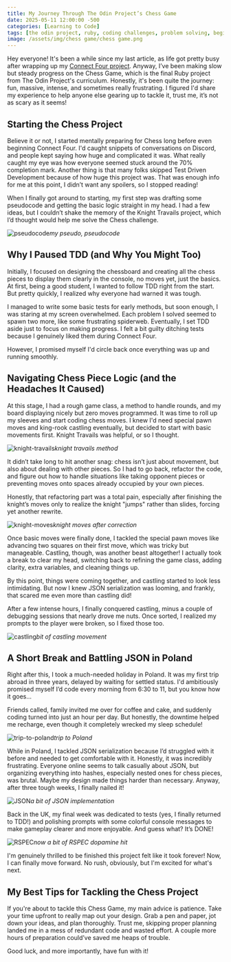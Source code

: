 ```yaml
---
title: My Journey Through The Odin Project’s Chess Game
date: 2025-05-11 12:00:00 -500
categories: [Learning to Code]
tags: [the odin project, ruby, coding challenges, problem solving, beginner programmer, coding motivation]     # TAG names should always be lowercase
image: /assets/img/chess game/chess game.png
---
```


Hey everyone! It's been a while since my last article, as life got pretty busy after wrapping up my [Connect Four project](https://codebyblazej.com/posts/connect-four-project/). Anyway, I’ve been making slow but steady progress on the Chess Game, which is the final Ruby project from The Odin Project's curriculum. Honestly, it's been quite the journey: fun, massive, intense, and sometimes really frustrating. I figured I'd share my experience to help anyone else gearing up to tackle it, trust me, it’s not as scary as it seems!

## Starting the Chess Project

Believe it or not, I started mentally preparing for Chess long before even beginning Connect Four. I'd caught snippets of conversations on Discord, and people kept saying how huge and complicated it was. What really caught my eye was how everyone seemed stuck around the 70% completion mark. Another thing is that many folks skipped Test Driven Development because of how huge this project was. That was enough info for me at this point, I didn’t want any spoilers, so I stopped reading!

When I finally got around to starting, my first step was drafting some pseudocode and getting the basic logic straight in my head. I had a few ideas, but I couldn’t shake the memory of the Knight Travails project, which I’d thought would help me solve the Chess challenge.

![pseudocode](/assets/img/chess%20game/pseudocode.jpg)_my pseudo, pseudocode_

## Why I Paused TDD (and Why You Might Too)

Initially, I focused on designing the chessboard and creating all the chess pieces to display them clearly in the console, no moves yet, just the basics. At first, being a good student, I wanted to follow TDD right from the start. But pretty quickly, I realized why everyone had warned it was tough. 

I managed to write some basic tests for early methods, but soon enough, I was staring at my screen overwhelmed. Each problem I solved seemed to spawn two more, like some frustrating spiderweb. Eventually, I set TDD aside just to focus on making progress. I felt a bit guilty ditching tests because I genuinely liked them during Connect Four. 

However, I promised myself I'd circle back once everything was up and running smoothly.

## Navigating Chess Piece Logic (and the Headaches It Caused)

At this stage, I had a rough game class, a method to handle rounds, and my board displaying nicely but zero moves programmed. It was time to roll up my sleeves and start coding chess moves. I knew I'd need special pawn moves and king-rook castling eventually, but decided to start with basic movements first. Knight Travails was helpful, or so I thought.

![knight-travails](/assets/img/chess%20game/knight_travails.png)_knight travails method_

It didn’t take long to hit another snag: chess isn’t just about movement, but also about dealing with other pieces. So I had to go back, refactor the code, and figure out how to handle situations like taking opponent pieces or preventing moves onto spaces already occupied by your own pieces. 

Honestly, that refactoring part was a total pain, especially after finishing the knight’s moves only to realize the knight "jumps" rather than slides, forcing yet another rewrite.

![knight-moves](/assets/img/chess%20game/knight_moves.png)_knight moves after correction_

Once basic moves were finally done, I tackled the special pawn moves like advancing two squares on their first move, which was tricky but manageable. Castling, though, was another beast altogether! I actually took a break to clear my head, switching back to refining the game class, adding clarity, extra variables, and cleaning things up.

By this point, things were coming together, and castling started to look less intimidating. But now I knew JSON serialization was looming, and frankly, that scared me even more than castling did!

After a few intense hours, I finally conquered castling, minus a couple of debugging sessions that nearly drove me nuts. Once sorted, I realized my prompts to the player were broken, so I fixed those too.

![castling](/assets/img/chess%20game/castling.png)_bit of castling movement_

## A Short Break and Battling JSON in Poland

Right after this, I took a much-needed holiday in Poland. It was my first trip abroad in three years, delayed by waiting for settled status. I'd ambitiously promised myself I’d code every morning from 6:30 to 11, but you know how it goes… 

Friends called, family invited me over for coffee and cake, and suddenly coding turned into just an hour per day. But honestly, the downtime helped me recharge, even though it completely wrecked my sleep schedule!

![trip-to-poland](/assets/img/chess%20game/poland.png)_trip to Poland_

While in Poland, I tackled JSON serialization because I’d struggled with it before and needed to get comfortable with it. Honestly, it was incredibly frustrating. Everyone online seems to talk casually about JSON, but organizing everything into hashes, especially nested ones for chess pieces, was brutal. Maybe my design made things harder than necessary. Anyway, after three tough weeks, I finally nailed it!

![JSON](/assets/img/chess%20game/JSON.png)_a bit of JSON implementation_

Back in the UK, my final week was dedicated to tests (yes, I finally returned to TDD!) and polishing prompts with some colorful console messages to make gameplay clearer and more enjoyable. And guess what? It’s DONE!

![RSPEC](/assets/img/chess%20game/RSPEC.png)_now a bit of RSPEC dopamine hit_

I'm genuinely thrilled to be finished this project felt like it took forever! Now, I can finally move forward. No rush, obviously, but I'm excited for what's next.

## My Best Tips for Tackling the Chess Project

If you're about to tackle this Chess Game, my main advice is patience. Take your time upfront to really map out your design. Grab a pen and paper, jot down your ideas, and plan thoroughly. Trust me, skipping proper planning landed me in a mess of redundant code and wasted effort. A couple more hours of preparation could’ve saved me heaps of trouble.

Good luck, and more importantly, have fun with it!




